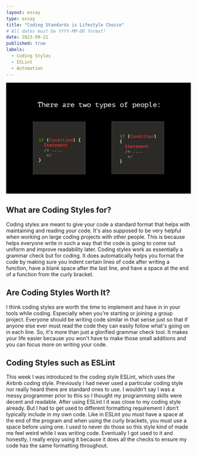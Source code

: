 ```yaml
---
layout: essay
type: essay
title: "Coding Standards is Lifestyle Choice"
# All dates must be YYYY-MM-DD format!
date: 2023-09-21
published: true
labels:
  - Coding Styles
  - ESLint
  - Automation
---
```


<img width="700" class="rounded float-start pe-4" src="../img/Coding-Standards/coding-style.jpg" alt="Image of Different Coding Syntax">


## What are Coding Styles for?
Coding styles are meant to give your code a standard format that helps with maintaining and reading your code. It's also supposed to be very helpful when working on large coding projects with other people. This is because helps everyone write in such a way that the code is going to come out uniform and improve readability later. Coding styles work as essentially a grammar check but for coding. It does automatically helps you format the code by making sure you indent certain lines of code after writing a function, have a blank space after the last line, and have a space at the end of a function from the curly bracket.

## Are Coding Styles Worth It?
I think coding styles are worth the time to implement and have in in your tools while coding. Especially when you're starting or joining a group project. Everyone should be writing code similar in that sense just so that if anyone else ever must read the code they can easily follow what's going on in each line. So, it's more than just a glorified grammar check tool. It makes your life easier because you won't have to make those small additions and you can focus more on writing your code.

## Coding Styles such as ESLint
This week I was introduced to the coding style ESLint, which uses the Airbnb coding style. Previously I had never used a particular coding style nor really heard there are standard ones to use. I wouldn't say I was a messy programmer prior to this so I thought my programming skills were decent and readable. After using ESLint I it was close to my coding style already. But I had to get used to different formatting requirement I don’t typically include in my own code. Like in ESLint you must have a space at the end of the program and when using the curly brackets, you must use a space before using one. I used to never do those so this style kind of made me feel weird while I was writing code. Eventually I got used to it and honestly, I really enjoy using it because it does all the checks to ensure my code has the same formatting throughout.
